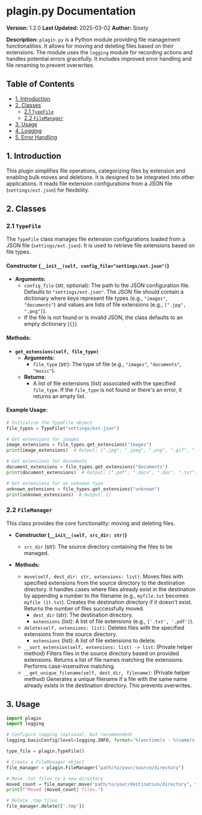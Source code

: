 # plagin.py Documentation

**Version:** 1.2.0
**Last Updated:** 2025-03-02
**Author:** Sioxty

**Description:** `plagin.py` is a Python module providing file management functionalities. It allows for moving and deleting files based on their extensions. The module uses the `logging` module for recording actions and handles potential errors gracefully.  It includes improved error handling and file renaming to prevent overwrites.

## Table of Contents

- [1. Introduction](#1-introduction)
- [2. Classes](#2-classes)
    - [2.1 `TypeFile`](#21-typefile)
    - [2.2 `FileManager`](#22-filemanager)
- [3. Usage](#3-usage)
- [4. Logging](#4-logging)
- [5. Error Handling](#5-error-handling)


## 1. Introduction

This plugin simplifies file operations, categorizing files by extension and enabling bulk moves and deletions. It is designed to be integrated into other applications.  It reads file extension configurations from a JSON file (`settings/ext.json`) for flexibility.


## 2. Classes

### 2.1 `TypeFile`

The `TypeFile` class manages file extension configurations loaded from a JSON file (`settings/ext.json`). It is used to retrieve file extensions based on file types.

#### Constructor (`__init__(self, config_file="settings/ext.json")`)
- **Arguments:**
  - `config_file` (str, optional): The path to the JSON configuration file. Defaults to `"settings/ext.json"`. The JSON file should contain a dictionary where keys represent file types (e.g., `"images"`, `"documents"`) and values are lists of file extensions (e.g., `[".jpg", ".png"]`).
  - If the file is not found or is invalid JSON, the class defaults to an empty dictionary (`{}`).

#### Methods:
- **`get_extensions(self, file_type)`**
  - **Arguments:**
    - `file_type` (str): The type of file (e.g., `"images"`, `"documents"`, `"music"`).
  - **Returns**:
    - A list of file extensions (list) associated with the specified `file_type`. If the `file_type` is not found or there's an error, it returns an empty list.

#### Example Usage:

```python
# Initialize the TypeFile object
file_types = TypeFile("settings/ext.json")

# Get extensions for images
image_extensions = file_types.get_extensions("images")
print(image_extensions)  # Output: [".jpg", ".jpeg", ".png", ".gif", ".bmp"]

# Get extensions for documents
document_extensions = file_types.get_extensions("documents")
print(document_extensions)  # Output: [".pdf", ".docx", ".doc", ".txt", ".rtf"]

# Get extensions for an unknown type
unknown_extensions = file_types.get_extensions("unknown")
print(unknown_extensions)  # Output: []
```

### 2.2 `FileManager`

This class provides the core functionality: moving and deleting files.

*   **Constructor (`__init__(self, src_dir: str)`)**
    *   `src_dir` (str): The source directory containing the files to be managed.

*   **Methods:**
    *   `move(self, dest_dir: str, extensions: list)`: Moves files with specified extensions from the source directory to the destination directory. It handles cases where files already exist in the destination by appending a number to the filename (e.g., `myfile.txt` becomes `myfile (1).txt`). Creates the destination directory if it doesn't exist.  Returns the number of files successfully moved.
        *   `dest_dir` (str): The destination directory.
        *   `extensions` (list): A list of file extensions (e.g., `['.txt', '.pdf']`).
    *   `delete(self, extensions: list)`: Deletes files with the specified extensions from the source directory.
        *   `extensions` (list): A list of file extensions to delete.
    *   `__sort_extension(self, extensions: list) -> list`: (Private helper method) Filters files in the source directory based on provided extensions. Returns a list of file names matching the extensions. Performs case-insensitive matching.
    *   `__get_unique_filename(self, dest_dir, filename)`: (Private helper method) Generates a unique filename if a file with the same name already exists in the destination directory.  This prevents overwrites.


## 3. Usage

```python
import plagin
import logging

# Configure logging (optional, but recommended)
logging.basicConfig(level=logging.INFO, format='%(asctime)s - %(name)s - %(levelname)s - %(message)s')

type_file = plagin.TypeFile()

# Create a FileManager object
file_manager = plagin.FileManager("path/to/your/source/directory")

# Move .txt files to a new directory
moved_count = file_manager.move("path/to/your/destination/directory", type_file.get_extensions("documents"))
print(f"Moved {moved_count} files.")

# Delete .tmp files
file_manager.delete(['.tmp'])

